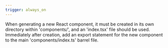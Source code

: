 ```yaml
---
trigger: always_on
---
```


When generating a new React component, it must be created in its own directory within 'components/', and an 'index.tsx' file should be used. Immediately after creation, add an export statement for the new component to the main 'components/index.ts' barrel file.
